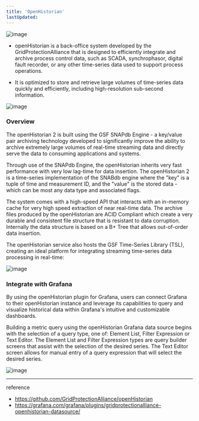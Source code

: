```yaml
---
title: 'OpenHistorian'
lastUpdated: 
---
```


![image](https://github.com/rlaisqls/TIL/assets/81006587/99a9ce84-a556-40c6-9e90-c8f29f216a26)

- openHistorian is a back-office system developed by the GridProtectionAlliance that is designed to efficiently integrate and archive process control data, such as SCADA, synchrophasor, digital fault recorder, or any other time-series data used to support process operations. 

- It is optimized to store and retrieve large volumes of time-series data quickly and efficiently, including high-resolution sub-second information.

![image](https://github.com/rlaisqls/TIL/assets/81006587/4c88de55-bd56-42fe-a210-dd68bb17d337)

### Overview

The openHistorian 2 is built using the GSF SNAPdb Engine - a key/value pair archiving technology developed to significantly improve the ability to archive extremely large volumes of real-time streaming data and directly serve the data to consuming applications and systems.

Through use of the SNAPdb Engine, the openHistorian inherits very fast performance with very low lag-time for data insertion. The openHistorian 2 is a time-series implementation of the SNABdb engine where the "key" is a tuple of time and measurement ID, and the "value" is the stored data - which can be most any data type and associated flags.

The system comes with a high-speed API that interacts with an in-memory cache for very high speed extraction of near real-time data. The archive files produced by the openHistorian are ACID Compliant which create a very durable and consistent file structure that is resistant to data corruption. Internally the data structure is based on a B+ Tree that allows out-of-order data insertion.

The openHistorian service also hosts the GSF Time-Series Library (TSL), creating an ideal platform for integrating streaming time-series data processing in real-time:

![image](https://github.com/rlaisqls/TIL/assets/81006587/665d4e2d-2b04-44b7-9376-ac58d56cf88b)

### Integrate with Grafana 

By using the openHistorian plugin for Grafana, users can connect Grafana to their openHistorian instance and leverage its capabilities to query and visualize historical data within Grafana's intuitive and customizable dashboards.

Building a metric query using the openHistorian Grafana data source begins with the selection of a query type, one of: Element List, Filter Expression or Text Editor. The Element List and Filter Expression types are query builder screens that assist with the selection of the desired series. The Text Editor screen allows for manual entry of a query expression that will select the desired series.

![image](https://github.com/rlaisqls/TIL/assets/81006587/3b916bc4-cee5-49f3-94d7-f68071bf240c)

---
reference
- https://github.com/GridProtectionAlliance/openHistorian
- https://grafana.com/grafana/plugins/gridprotectionalliance-openhistorian-datasource/